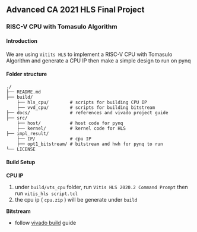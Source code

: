 ## Advanced CA 2021 HLS Final Project

### RISC-V CPU with Tomasulo Algorithm

#### Introduction

We are using `Vitits HLS` to implement a RISC-V CPU with Tomasulo Algorithm and generate a CPU IP then make a simple design to run on pynq

#### Folder structure
```
./
├── README.md
├── build/
    ├── hls_cpu/        # scripts for building CPU IP
    ├── vvd_cpu/        # scripts for building bitstream
├── docs/               # references and vivado project guide
├── src/
    ├── host/           # host code for pynq
    ├── kernel/         # kernel code for HLS
├── impl_result/ 
    ├── IP/             # cpu IP
    ├── opt1_bitstream/ # bitstream and hwh for pynq to run
└── LICENSE
```


#### Build Setup

**CPU IP**

1. under `build/vts_cpu` folder, run `Vitis HLS 2020.2 Command Prompt` then run `vitis_hls script.tcl`
2. the cpu ip ( `cpu.zip` ) will be generate under `build` 

**Bitstream**

- follow [vivado build](./docs/vivado_build.md) guide

